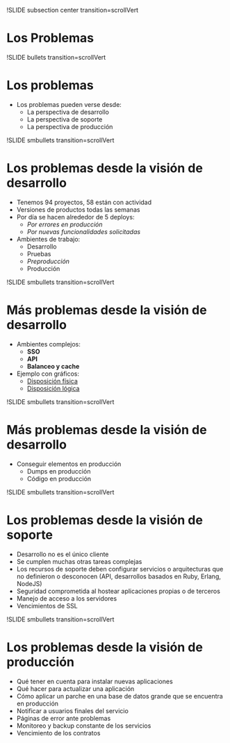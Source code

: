 !SLIDE subsection center transition=scrollVert
# Los Problemas
!SLIDE bullets transition=scrollVert
# Los problemas

* Los problemas pueden verse desde:
  * La perspectiva de desarrollo
  * La perspectiva de soporte
  * La perspectiva de producción

!SLIDE smbullets transition=scrollVert
# Los problemas desde la visión de desarrollo

* Tenemos 94 proyectos, 58 están con actividad
* Versiones de productos todas las semanas
* Por día se hacen alrededor de 5 deploys: 
  * *Por errores en producción*
  * *Por nuevas funcionalidades solicitadas*
* Ambientes de trabajo:
  * Desarrollo
  * Pruebas
  * *Preproducción*
  * Producción

!SLIDE smbullets transition=scrollVert

# Más problemas desde la visión de desarrollo
* Ambientes complejos:
  * **SSO** 
  * **API** 
  * **Balanceo y cache** 
* Ejemplo con gráficos:
  * [Disposición física](topologia-fisica.svg)
  * [Disposición lógica](topologia-logica.svg)

!SLIDE smbullets transition=scrollVert

# Más problemas desde la visión de desarrollo
* Conseguir elementos en producción
  * Dumps en producción
  * Código en producción

!SLIDE smbullets transition=scrollVert
# Los problemas desde la visión de soporte

* Desarrollo no es el único cliente
* Se cumplen muchas otras tareas complejas
* Los recursos de soporte deben configurar servicios o arquitecturas que no
  definieron o desconocen (API, desarrollos basados en Ruby, Erlang, NodeJS)
* Seguridad comprometida al hostear aplicaciones propias o de terceros
* Manejo de acceso a los servidores
* Vencimientos de SSL

!SLIDE smbullets transition=scrollVert

# Los problemas desde la visión de producción

* Qué tener en cuenta para instalar nuevas aplicaciones
* Qué hacer para actualizar una aplicación
* Cómo aplicar un parche en una base de datos grande que se encuentra en
  producción
* Notificar a usuarios finales del servicio
* Páginas de error ante problemas
* Monitoreo y backup constante de los servicios
* Vencimiento de los contratos

